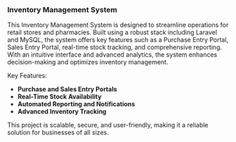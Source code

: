 ### Inventory Management System

This Inventory Management System is designed to streamline operations for retail stores and pharmacies. Built using a robust stack including Laravel and MySQL, the system offers key features such as a Purchase Entry Portal, Sales Entry Portal, real-time stock tracking, and comprehensive reporting. With an intuitive interface and advanced analytics, the system enhances decision-making and optimizes inventory management. 

Key Features:
- **Purchase and Sales Entry Portals**
- **Real-Time Stock Availability**
- **Automated Reporting and Notifications**
- **Advanced Inventory Tracking**

This project is scalable, secure, and user-friendly, making it a reliable solution for businesses of all sizes.

